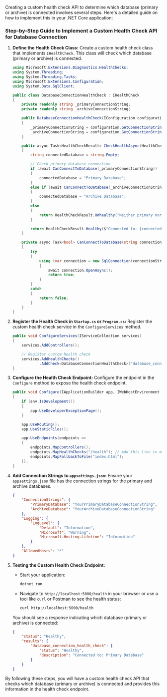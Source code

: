 Creating a custom health check API to determine which database (primary or archive) is connected involves several steps. Here's a detailed guide on how to implement this in your .NET Core application:

### Step-by-Step Guide to Implement a Custom Health Check API for Database Connection

1. **Define the Health Check Class:**
   Create a custom health check class that implements `IHealthCheck`. This class will check which database (primary or archive) is connected.

   ```csharp
   using Microsoft.Extensions.Diagnostics.HealthChecks;
   using System.Threading;
   using System.Threading.Tasks;
   using Microsoft.Extensions.Configuration;
   using System.Data.SqlClient;

   public class DatabaseConnectionHealthCheck : IHealthCheck
   {
       private readonly string _primaryConnectionString;
       private readonly string _archiveConnectionString;

       public DatabaseConnectionHealthCheck(IConfiguration configuration)
       {
           _primaryConnectionString = configuration.GetConnectionString("PrimaryDatabase");
           _archiveConnectionString = configuration.GetConnectionString("ArchiveDatabase");
       }

       public async Task<HealthCheckResult> CheckHealthAsync(HealthCheckContext context, CancellationToken cancellationToken = default)
       {
           string connectedDatabase = string.Empty;

           // Check primary database connection
           if (await CanConnectToDatabase(_primaryConnectionString))
           {
               connectedDatabase = "Primary Database";
           }
           else if (await CanConnectToDatabase(_archiveConnectionString))
           {
               connectedDatabase = "Archive Database";
           }
           else
           {
               return HealthCheckResult.Unhealthy("Neither primary nor archive database is connected.");
           }

           return HealthCheckResult.Healthy($"Connected to: {connectedDatabase}");
       }

       private async Task<bool> CanConnectToDatabase(string connectionString)
       {
           try
           {
               using (var connection = new SqlConnection(connectionString))
               {
                   await connection.OpenAsync();
                   return true;
               }
           }
           catch
           {
               return false;
           }
       }
   }
   ```

2. **Register the Health Check in `Startup.cs` or `Program.cs`:**
   Register the custom health check service in the `ConfigureServices` method.

   ```csharp
   public void ConfigureServices(IServiceCollection services)
   {
       services.AddControllers();

       // Register custom health check
       services.AddHealthChecks()
               .AddCheck<DatabaseConnectionHealthCheck>("database_connection_health_check");
   }
   ```

3. **Configure the Health Check Endpoint:**
   Configure the endpoint in the `Configure` method to expose the health check endpoint.

   ```csharp
   public void Configure(IApplicationBuilder app, IWebHostEnvironment env)
   {
       if (env.IsDevelopment())
       {
           app.UseDeveloperExceptionPage();
       }

       app.UseRouting();
       app.UseStaticFiles();

       app.UseEndpoints(endpoints =>
       {
           endpoints.MapControllers();
           endpoints.MapHealthChecks("/health"); // Add this line to map health check endpoint
           endpoints.MapFallbackToFile("index.html");
       });
   }
   ```

4. **Add Connection Strings to `appsettings.json`:**
   Ensure your `appsettings.json` file has the connection strings for the primary and archive databases.

   ```json
   {
       "ConnectionStrings": {
           "PrimaryDatabase": "YourPrimaryDatabaseConnectionString",
           "ArchiveDatabase": "YourArchiveDatabaseConnectionString"
       },
       "Logging": {
           "LogLevel": {
               "Default": "Information",
               "Microsoft": "Warning",
               "Microsoft.Hosting.Lifetime": "Information"
           }
       },
       "AllowedHosts": "*"
   }
   ```

5. **Testing the Custom Health Check Endpoint:**
   - Start your application:
     ```bash
     dotnet run
     ```
   - Navigate to `http://localhost:5000/health` in your browser or use a tool like `curl` or Postman to see the health status:
     ```bash
     curl http://localhost:5000/health
     ```

   You should see a response indicating which database (primary or archive) is connected:

   ```json
   {
       "status": "Healthy",
       "results": {
           "database_connection_health_check": {
               "status": "Healthy",
               "description": "Connected to: Primary Database"
           }
       }
   }
   ```

By following these steps, you will have a custom health check API that checks which database (primary or archive) is connected and provides this information in the health check endpoint.